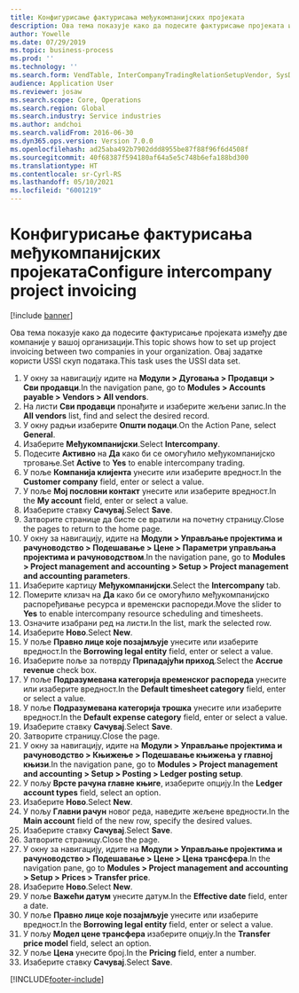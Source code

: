 ```yaml
---
title: Конфигурисање фактурисања међукомпанијских пројеката
description: Ова тема показује како да подесите фактурисање пројеката између две компаније у вашој организацији.
author: Yowelle
ms.date: 07/29/2019
ms.topic: business-process
ms.prod: ''
ms.technology: ''
ms.search.form: VendTable, InterCompanyTradingRelationSetupVendor, SysDataAreaSelectLookup, ProjParameters, ProjPosting, ProjTransferPrice
audience: Application User
ms.reviewer: josaw
ms.search.scope: Core, Operations
ms.search.region: Global
ms.search.industry: Service industries
ms.author: andchoi
ms.search.validFrom: 2016-06-30
ms.dyn365.ops.version: Version 7.0.0
ms.openlocfilehash: ad25aba492b7902ddd8955be87f88f96f6d4508f
ms.sourcegitcommit: 40f68387f594180af64a5e5c748b6efa188bd300
ms.translationtype: HT
ms.contentlocale: sr-Cyrl-RS
ms.lasthandoff: 05/10/2021
ms.locfileid: "6001219"
---
```

# <a name="configure-intercompany-project-invoicing"></a><span data-ttu-id="eb925-103">Конфигурисање фактурисања међукомпанијских пројеката</span><span class="sxs-lookup"><span data-stu-id="eb925-103">Configure intercompany project invoicing</span></span>

[!include [banner](../../includes/banner.md)]

<span data-ttu-id="eb925-104">Ова тема показује како да подесите фактурисање пројеката између две компаније у вашој организацији.</span><span class="sxs-lookup"><span data-stu-id="eb925-104">This topic shows how to set up project invoicing between two companies in your organization.</span></span> <span data-ttu-id="eb925-105">Овај задатке користи USSI скуп података.</span><span class="sxs-lookup"><span data-stu-id="eb925-105">This task uses the USSI data set.</span></span>

1. <span data-ttu-id="eb925-106">У окну за навигацију идите на **Модули > Дуговања > Продавци > Сви продавци**.</span><span class="sxs-lookup"><span data-stu-id="eb925-106">In the navigation pane, go to **Modules > Accounts payable > Vendors > All vendors**.</span></span>
2. <span data-ttu-id="eb925-107">На листи **Сви продавци** пронађите и изаберите жељени запис.</span><span class="sxs-lookup"><span data-stu-id="eb925-107">In the **All vendors** list, find and select the desired record.</span></span>
3. <span data-ttu-id="eb925-108">У окну радњи изаберите **Општи подаци**.</span><span class="sxs-lookup"><span data-stu-id="eb925-108">On the Action Pane, select **General**.</span></span>
4. <span data-ttu-id="eb925-109">Изаберите **Међукомпанијски**.</span><span class="sxs-lookup"><span data-stu-id="eb925-109">Select **Intercompany**.</span></span>
5. <span data-ttu-id="eb925-110">Подесите **Активно** на **Да** како би се омогућило међукомпанијско трговање.</span><span class="sxs-lookup"><span data-stu-id="eb925-110">Set **Active** to **Yes** to enable intercompany trading.</span></span>
6. <span data-ttu-id="eb925-111">У поље **Компанија клијента** унесите или изаберите вредност.</span><span class="sxs-lookup"><span data-stu-id="eb925-111">In the **Customer company** field, enter or select a value.</span></span>
7. <span data-ttu-id="eb925-112">У поље **Мој пословни контакт** унесите или изаберите вредност.</span><span class="sxs-lookup"><span data-stu-id="eb925-112">In the **My account** field, enter or select a value.</span></span>
8. <span data-ttu-id="eb925-113">Изаберите ставку **Сачувај**.</span><span class="sxs-lookup"><span data-stu-id="eb925-113">Select **Save**.</span></span>
9. <span data-ttu-id="eb925-114">Затворите странице да бисте се вратили на почетну страницу.</span><span class="sxs-lookup"><span data-stu-id="eb925-114">Close the pages to return to the home page.</span></span>
10. <span data-ttu-id="eb925-115">У окну за навигацију, идите на **Модули > Управљање пројектима и рачуноводство > Подешавање > Цене > Параметри управљања пројектима и рачуноводством**.</span><span class="sxs-lookup"><span data-stu-id="eb925-115">In the navigation pane, go to **Modules > Project management and accounting > Setup > Project management and accounting parameters**.</span></span>
11. <span data-ttu-id="eb925-116">Изаберите картицу **Међукомпанијски**.</span><span class="sxs-lookup"><span data-stu-id="eb925-116">Select the **Intercompany** tab.</span></span>
12. <span data-ttu-id="eb925-117">Померите клизач на **Да** како би се омогућило међукомпанијско распоређивање ресурса и временски распореди.</span><span class="sxs-lookup"><span data-stu-id="eb925-117">Move the slider to **Yes** to enable intercompany resource scheduling and timesheets.</span></span>
13. <span data-ttu-id="eb925-118">Означите изабрани ред на листи.</span><span class="sxs-lookup"><span data-stu-id="eb925-118">In the list, mark the selected row.</span></span>
14. <span data-ttu-id="eb925-119">Изаберите **Ново**.</span><span class="sxs-lookup"><span data-stu-id="eb925-119">Select **New**.</span></span>
15. <span data-ttu-id="eb925-120">У поље **Правно лице које позајмљује** унесите или изаберите вредност.</span><span class="sxs-lookup"><span data-stu-id="eb925-120">In the **Borrowing legal entity** field, enter or select a value.</span></span>
16. <span data-ttu-id="eb925-121">Изаберите поље за потврду **Припадајући приход**.</span><span class="sxs-lookup"><span data-stu-id="eb925-121">Select the **Accrue revenue** check box.</span></span>
17. <span data-ttu-id="eb925-122">У поље **Подразумевана категорија временског распореда** унесите или изаберите вредност.</span><span class="sxs-lookup"><span data-stu-id="eb925-122">In the **Default timesheet category** field, enter or select a value.</span></span>
18. <span data-ttu-id="eb925-123">У поље **Подразумевана категорија трошка** унесите или изаберите вредност.</span><span class="sxs-lookup"><span data-stu-id="eb925-123">In the **Default expense category** field, enter or select a value.</span></span>
19. <span data-ttu-id="eb925-124">Изаберите ставку **Сачувај**.</span><span class="sxs-lookup"><span data-stu-id="eb925-124">Select **Save**.</span></span>
20. <span data-ttu-id="eb925-125">Затворите страницу.</span><span class="sxs-lookup"><span data-stu-id="eb925-125">Close the page.</span></span>
21. <span data-ttu-id="eb925-126">У окну за навигацију, идите на **Модули > Управљање пројектима и рачуноводство > Књижење > Подешавање књижења у главној књизи**.</span><span class="sxs-lookup"><span data-stu-id="eb925-126">In the navigation pane, go to **Modules > Project management and accounting > Setup > Posting > Ledger posting setup**.</span></span>
22. <span data-ttu-id="eb925-127">У пољу **Врсте рачуна главне књиге**, изаберите опцију.</span><span class="sxs-lookup"><span data-stu-id="eb925-127">In the **Ledger account types** field, select an option.</span></span>
23. <span data-ttu-id="eb925-128">Изаберите **Ново**.</span><span class="sxs-lookup"><span data-stu-id="eb925-128">Select **New**.</span></span>
24. <span data-ttu-id="eb925-129">У пољу **Главни рачун** новог реда, наведите жељене вредности.</span><span class="sxs-lookup"><span data-stu-id="eb925-129">In the **Main account** field of the new row, specify the desired values.</span></span>
25. <span data-ttu-id="eb925-130">Изаберите ставку **Сачувај**.</span><span class="sxs-lookup"><span data-stu-id="eb925-130">Select **Save**.</span></span>
26. <span data-ttu-id="eb925-131">Затворите страницу.</span><span class="sxs-lookup"><span data-stu-id="eb925-131">Close the page.</span></span>
27. <span data-ttu-id="eb925-132">У окну за навигацију, идите на **Модули > Управљање пројектима и рачуноводство > Подешавање > Цене > Цена трансфера**.</span><span class="sxs-lookup"><span data-stu-id="eb925-132">In the navigation pane, go to **Modules > Project management and accounting > Setup > Prices > Transfer price**.</span></span>
28. <span data-ttu-id="eb925-133">Изаберите **Ново**.</span><span class="sxs-lookup"><span data-stu-id="eb925-133">Select **New**.</span></span>
29. <span data-ttu-id="eb925-134">У поље **Важећи датум** унесите датум.</span><span class="sxs-lookup"><span data-stu-id="eb925-134">In the **Effective date** field, enter a date.</span></span>
30. <span data-ttu-id="eb925-135">У поље **Правно лице које позајмљује** унесите или изаберите вредност.</span><span class="sxs-lookup"><span data-stu-id="eb925-135">In the **Borrowing legal entity** field, enter or select a value.</span></span>
31. <span data-ttu-id="eb925-136">У пољу **Модел цене трансфера** изаберите опцију.</span><span class="sxs-lookup"><span data-stu-id="eb925-136">In the **Transfer price model** field, select an option.</span></span>
32. <span data-ttu-id="eb925-137">У поље **Цена** унесите број.</span><span class="sxs-lookup"><span data-stu-id="eb925-137">In the **Pricing** field, enter a number.</span></span>
33. <span data-ttu-id="eb925-138">Изаберите ставку **Сачувај**.</span><span class="sxs-lookup"><span data-stu-id="eb925-138">Select **Save**.</span></span>



[!INCLUDE[footer-include](../../includes/footer-banner.md)]